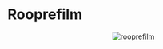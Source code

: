 # Rooprefilm

<div display="flex" align="center">
  <a href="https://ibb.co/c2rZ8Kf"><img src="https://i.ibb.co/2ckCM0V/rooprefilm.png" alt="rooprefilm" border="0" /></a>
</div>

<br/>
<br/>


